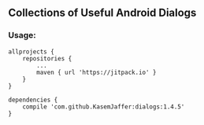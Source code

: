 ## Collections of Useful Android Dialogs

### Usage:
	allprojects {
		repositories {
			...
			maven { url 'https://jitpack.io' }
		}
	}

	dependencies {
		compile 'com.github.KasemJaffer:dialogs:1.4.5'
	}